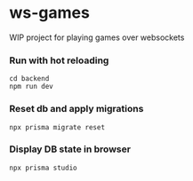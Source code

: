 # ws-games

WIP project for playing games over websockets

### Run with hot reloading

```
cd backend
npm run dev
```

### Reset db and apply migrations

```
npx prisma migrate reset
```

### Display DB state in browser

```
npx prisma studio
```
